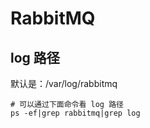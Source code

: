 # RabbitMQ

## log 路径

默认是：/var/log/rabbitmq

```
# 可以通过下面命令看 log 路径
ps -ef|grep rabbitmq|grep log
```